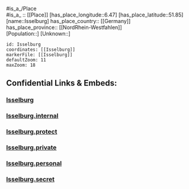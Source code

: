 ﻿---
location: [51.85,6.47] 
mapzoom: [7,12] 
mapmarker: city 
type: City
tags:
- geo/City


SpocWebEntityId: 31137
isDeleted: false
confidential: public

---
#is_a_/Place  
#is_a_ :: [[Place]] 
[has_place_longitude::6.47] 
[has_place_latitude::51.85] 
[name::Isselburg] 
has_place_country:: [[Germany]]  
has_place_province:: [[NordRhein-Westfahlen]]  
[Population::] 
[Unknown::] 


```leaflet
id: Isselburg
coordinates: [[Isselburg]] 
markerFile: [[Isselburg]] 
defaultZoom: 11 
maxZoom: 18
```


## Confidential Links & Embeds: 

### [Isselburg](/_public/Earth/Continent/Europe/Europe~Central/Germany/Germany~West/Nord_Rhein-Westfalen/counties~NW/Borken/cities~Borken/Isselburg.md) 

### [Isselburg.internal](/_internal/Earth/Continent/Europe/Europe~Central/Germany/Germany~West/Nord_Rhein-Westfalen/counties~NW/Borken/cities~Borken/Isselburg.internal.md) 

### [Isselburg.protect](/_protect/Earth/Continent/Europe/Europe~Central/Germany/Germany~West/Nord_Rhein-Westfalen/counties~NW/Borken/cities~Borken/Isselburg.protect.md) 

### [Isselburg.private](/_private/Earth/Continent/Europe/Europe~Central/Germany/Germany~West/Nord_Rhein-Westfalen/counties~NW/Borken/cities~Borken/Isselburg.private.md) 

### [Isselburg.personal](/_personal/Earth/Continent/Europe/Europe~Central/Germany/Germany~West/Nord_Rhein-Westfalen/counties~NW/Borken/cities~Borken/Isselburg.personal.md) 

### [Isselburg.secret](/_secret/Earth/Continent/Europe/Europe~Central/Germany/Germany~West/Nord_Rhein-Westfalen/counties~NW/Borken/cities~Borken/Isselburg.secret.md) 
